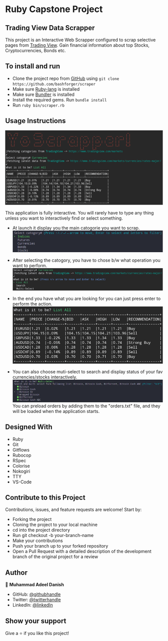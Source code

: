 # Ruby Capstone Project 

## Trading View Data Scrapper 

This project is an Interactive Web Scrapper configured to scrap selective pages from [Trading View](https://www.tradingview.com). Gain financial information about top Stocks, Cryptocurrencies, Bonds etc. 

## To install and run

- Clone the project repo from [GitHub](https://github.com/bashforger/scraper/) using `git clone https://github.com/bashforger/scraper`
- Make sure [Ruby-lang](https://www.ruby-lang.org/en/) is installed
- Make sure [Bundler](https://bundler.io/) is installed
- Install the required gems. Run `bundle install`
- Run `ruby bin/scraper.rb`

## Usage Instructions

![screenshot](./assets/screenshot.png)

This application is fully interactive. 
You will rarely have to type any thing unless you want to interactively find or select something.  
- At launch it display you the main catogorie you want to scrap.
![screenshot](./assets/step-1.png)

- After selecting the catogory, you have to chose b/w what operation you want to perform.
![screenshot](./assets/step-2.png)

- In the end you have what you are looking for you can just press enter to perform the action. 
![screenshot](./assets/step-3.png)

- You can also choose muti-select to search and display status of your fav currencies/stocks interactively.
![screenshot](./assets/step-4.png)
You can preload orders by adding them to the "orders.txt" file, and they will be loaded when the application starts.

## Designed With
- Ruby
- Git
- Gitflows
- Rubocop
- RSpec
- Colorise
- Nokogiri
- TTY
- VS-Code


## Contribute to this Project

Contributions, issues, and feature requests are welcome! Start by:

  - Forking the project
  - Cloning the project to your local machine
  - cd into the project directory
  - Run git checkout -b your-branch-name
  - Make your contributions
  - Push your branch up to your forked repository
  - Open a Pull Request with a detailed description of the development branch of the original project for a review


## Author

👤 **Muhammad Adeel Danish**
- GitHub: [@githubhandle](https://github.com/bashforger)
- Twitter: [@twitterhandle](https://twitter.com/bashforge)
- LinkedIn: [@linkedIn](https://www.linkedin.com/in/muhammad-adeel-danish/)


## Show your support

Give a ⭐️ if you like this project!
